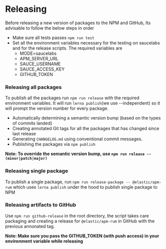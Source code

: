 # Releasing

Before releasing a new version of packages to the NPM and GitHub, Its advisable to follow the below steps in order

- Make sure all tests passes `npm run test`
- Set all the environment variables necessary for the testing on saucelabs and for the release scripts. The required variables are
  + MODE=saucelabs 
  + APM_SERVER_URL
  + SAUCE_USERNAME
  + SAUCE_ACCESS_KEY
  + GITHUB_TOKEN

### Releasing all packages

To publish all the packages run `npm run release` with the required environment variables. It will run `lerna publish`(we use --independent) so it will prompt the version number for every package.

- Automatically determining a semantic version bump (based on the types of commits landed)
- Creating annotated Git tags for all the packages that has changed since last release
- Generating `CHANGELOG.md` using conventional commit messages.
- Publishing the packages via `npm publish`

**Note: To override the semantic version bump, use `npm run release -- (minor|patch|major)`**

### Releasing single package

To publish a single package, run `npm run release-package -- @elastic/apm-rum` which uses `lerna publish` under the hood to publish single package to NPM

### Releasing artifacts to GitHub

Use `npm run github-release` in the root directory, the script takes care packaging and creating a release for `@elastic/apm-rum` in GitHub with the previous annonated tag.

**Note: Make sure you pass the GITHUB_TOKEN (with push access) in your environment variable while releasing**
